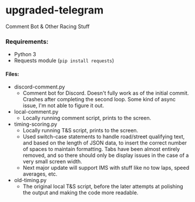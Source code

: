# upgraded-telegram
Comment Bot &amp; Other Racing Stuff

### Requirements:
* Python 3
* Requests module (`pip install requests`)

#### Files:
* discord-comment.py
  - Comment bot for Discord. Doesn't fully work as of the initial commit. Crashes after completing the second loop. Some kind of async issue, I'm not able to figure it out.
* local-comment.py
  - Locally running comment script, prints to the screen.
* timing-scoring.py
  - Locally running T&S script, prints to the screen.
  - Used switch-case statements to handle road/street qualifying text, and based on the length of JSON data, to insert the correct number of spaces to maintain formatting. Tabs have been almost entirely removed, and so there should only be display issues in the case of a very small screen width.
  - Next major update will support IMS with stuff like no tow laps, speed averages, etc.
* old-timing.py
  - The original local T&S script, before the later attempts at polishing the output and making the code more readable.
